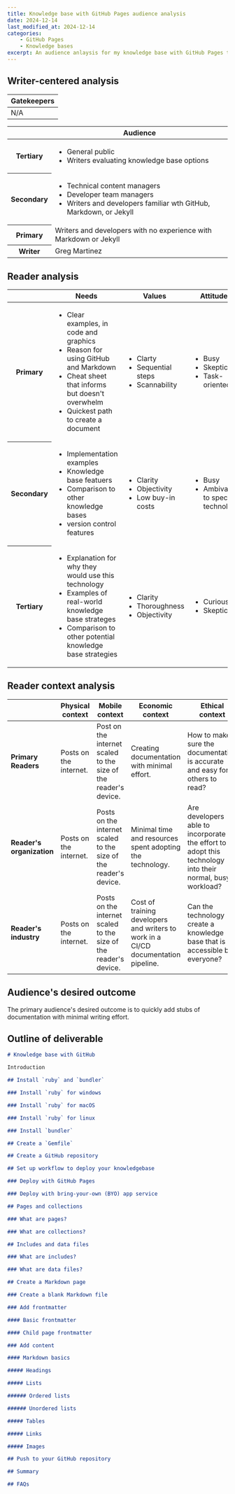 ```yaml
---
title: Knowledge base with GitHub Pages audience analysis
date: 2024-12-14
last_modified_at: 2024-12-14
categories:
    - GitHub Pages
    - Knowledge bases
excerpt: An audience anlaysis for my knowledge base with GitHub Pages tutorial.
---
```


## Writer-centered analysis

| Gatekeepers |
|-------------|
| N/A |

<table>
    <thead>
        <tr>
            <th>&nbsp;</th>
            <th>Audience</th>
        </tr>
    </thead>
    <tbody>
        <tr>
            <th>Tertiary</th>
            <td><ul>
                <li>General public</li>
                <li>Writers evaluating knowledge base options</li>
            </ul></td>
        </tr>
        <tr>
            <th>Secondary</th>
            <td><ul>
                <li>Technical content managers</li>
                <li>Developer team managers</li>
                <li>Writers and developers familiar wth GitHub, Markdown, or Jekyll</li>
            </ul></td>
        </tr>
        <tr>
            <th>Primary</th>
            <td>Writers and developers with no experience with Markdown or Jekyll</td>
        </tr>
        <tr>
            <th>Writer</th>
            <td>Greg Martinez</td>
        </tr>
    </tbody>
</table>

## Reader analysis

<table>
    <thead>
        <tr>
            <th>&nbsp;</th>
            <th>Needs</th>
            <th>Values</th>
            <th>Attitudes</th>
        </tr>
    </thead>
    <tbody>
        <tr>
            <th>Primary</th>
            <td><ul>
                <li>Clear examples, in code and graphics</li>
                <li>Reason for using GitHub and Markdown</li>
                <li>Cheat sheet that informs but doesn't overwhelm</li>
                <li>Quickest path to create a document</li>
            </ul></td>
            <td><ul>
                <li>Clarty</li>
                <li>Sequential steps</li>
                <li>Scannability</li>
            </ul></td>
            <td><ul>
                <li>Busy</li>
                <li>Skeptical</li>
                <li>Task-oriented</li>
            </ul></td>
        </tr>
        <tr>
            <th>Secondary</th>
            <td><ul>
                <li>Implementation examples</li>
                <li>Knowledge base featuers</li>
                <li>Comparison to other knowledge bases</li>
                <li>version control features</li>
            </ul></td>
            <td><ul>
                <li>Clarity</li>
                <li>Objectivity</li>
                <li>Low buy-in costs</li>
            </ul></td>
            <td><ul>
                <li>Busy</li>
                <li>Ambivalent to specific technology</li>
            </ul></td>
        </tr>
        <tr>
            <th>Tertiary</th>
            <td><ul>
                <li>Explanation for why they would use this technology</li>
                <li>Examples of real-world knowledge base strateges</li>
                <li>Comparison to other potential knowledge base strategies</li>
            </ul></td>
            <td><ul>
                <li>Clarity</li>
                <li>Thoroughness</li>
                <li>Objectivity</li>
            </ul></td>
            <td><ul>
                <li>Curious</li>
                <li>Skeptical</li>
            </ul></td>
        </tr>
    </tbody>
</table>

## Reader context analysis

| | Physical context | Mobile context | Economic context | Ethical context |
|-|------------------|----------------|------------------|----------------|
| **Primary Readers** | Posts on the internet. | Post on the internet scaled to the size of the reader's device. | Creating documentation with minimal effort. | How to make sure the documentation is accurate and easy for others to read? |
| **Reader's organization** | Posts on the internet. | Posts on the internet scaled to the size of the reader's device. | Minimal time and resources spent adopting the technology. | Are developers able to incorporate the effort to adopt this technology into their normal, busy workload? |
| **Reader's industry** | Posts on the internet. | Posts on the internet scaled to the size of the reader's device. | Cost of training developers and writers to work in a CI/CD documentation pipeline. | Can the technology create a knowledge base that is accessible by everyone? |

## Audience's desired outcome

The primary audience's desired outcome is to quickly add stubs of documentation with minimal writing effort.

## Outline of deliverable

```md
# Knowledge base with GitHub

Introduction

## Install `ruby` and `bundler`

### Install `ruby` for windows

### Install `ruby` for macOS

### Install `ruby` for linux

### Install `bundler`

## Create a `Gemfile`

## Create a GitHub repository

## Set up workflow to deploy your knowledgebase

### Deploy with GitHub Pages

### Deploy with bring-your-own (BYO) app service

## Pages and collections

### What are pages?

### What are collections?

## Includes and data files

### What are includes?

### What are data files?

## Create a Markdown page

### Create a blank Markdown file

### Add frontmatter

#### Basic frontmatter

#### Child page frontmatter

### Add content

#### Markdown basics

##### Headings

##### Lists

###### Ordered lists

###### Unordered lists

##### Tables

##### Links

##### Images

## Push to your GitHub repository

## Summary

## FAQs
```
